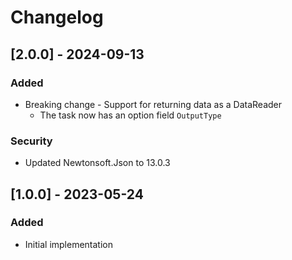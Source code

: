 # Changelog

## [2.0.0] - 2024-09-13
### Added
- Breaking change - Support for returning data as a DataReader
  - The task now has an option field `OutputType`

### Security
- Updated Newtonsoft.Json to 13.0.3

## [1.0.0] - 2023-05-24
### Added
- Initial implementation